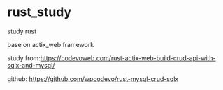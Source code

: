 # rust_study
study rust

base on actix_web framework

study from:https://codevoweb.com/rust-actix-web-build-crud-api-with-sqlx-and-mysql/

github: https://github.com/wpcodevo/rust-mysql-crud-sqlx